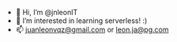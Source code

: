 - 👋  Hi, I’m @jnleonIT
- 👀  I’m interested in learning serverless! :)
- 📫  juanleonvqz@gmail.com or leon.ja@pg.com

<!---
jnleonIT/jnleonIT is a ✨ special ✨ repository because its `README.md` (this file) appears on your GitHub profile.
You can click the Preview link to take a look at your changes.
--->

